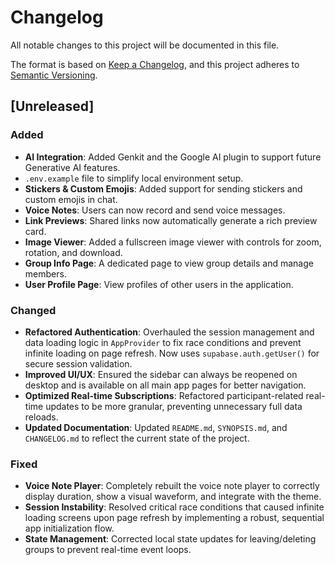 # Changelog

All notable changes to this project will be documented in this file.

The format is based on [Keep a Changelog](https://keepachangelog.com/en/1.0.0/),
and this project adheres to [Semantic Versioning](https://semver.org/spec/v2.0.0.html).

## [Unreleased]

### Added
- **AI Integration**: Added Genkit and the Google AI plugin to support future Generative AI features.
- `.env.example` file to simplify local environment setup.
- **Stickers & Custom Emojis**: Added support for sending stickers and custom emojis in chat.
- **Voice Notes**: Users can now record and send voice messages.
- **Link Previews**: Shared links now automatically generate a rich preview card.
- **Image Viewer**: Added a fullscreen image viewer with controls for zoom, rotation, and download.
- **Group Info Page**: A dedicated page to view group details and manage members.
- **User Profile Page**: View profiles of other users in the application.

### Changed
- **Refactored Authentication**: Overhauled the session management and data loading logic in `AppProvider` to fix race conditions and prevent infinite loading on page refresh. Now uses `supabase.auth.getUser()` for secure session validation.
- **Improved UI/UX**: Ensured the sidebar can always be reopened on desktop and is available on all main app pages for better navigation.
- **Optimized Real-time Subscriptions**: Refactored participant-related real-time updates to be more granular, preventing unnecessary full data reloads.
- **Updated Documentation**: Updated `README.md`, `SYNOPSIS.md`, and `CHANGELOG.md` to reflect the current state of the project.

### Fixed
- **Voice Note Player**: Completely rebuilt the voice note player to correctly display duration, show a visual waveform, and integrate with the theme.
- **Session Instability**: Resolved critical race conditions that caused infinite loading screens upon page refresh by implementing a robust, sequential app initialization flow.
- **State Management**: Corrected local state updates for leaving/deleting groups to prevent real-time event loops.
